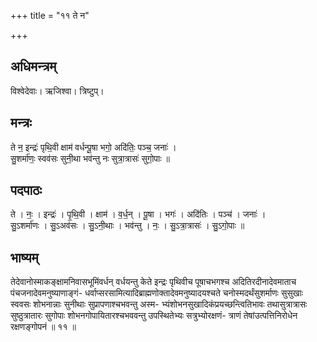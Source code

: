 +++
title = "११ ते न"

+++
## अधिमन्त्रम्
विश्वेदेवाः। ऋजिश्वा। त्रिष्टुप्।

## मन्त्रः
ते न॒ इन्द्रः॑ पृथि॒वी क्षाम॑ वर्धन्पू॒षा भगो॒ अदि॑तिः॒ पञ्च॒ जनाः॑ ।  
सु॒शर्मा॑णः॒ स्वव॑सः सुनी॒था भव॑न्तु नः सुत्रा॒त्रासः॑ सुगो॒पाः ॥

## पदपाठः
ते । नः॒ । इन्द्रः॑ । पृ॒थि॒वी । क्षाम॑ । व॒र्ध॒न् । पू॒षा । भगः॑ । अदि॑तिः । पञ्च॑ । जनाः॑ ।  
सु॒ऽशर्मा॑णः । सु॒ऽअव॑सः । सु॒ऽनी॒थाः । भव॑न्तु । नः॒ । सु॒ऽत्रा॒त्रासः॑ । सु॒ऽगो॒पाः ॥

## भाष्यम्
तेदेवानोस्माकङ्क्षामनिवासभूमिंवर्धन् वर्धयन्तु केते इन्द्रः पृथिवीच पूषाचभगश्च अदितिरदीनादेवमाताच पंचजनादेवमनुष्याणाङ्गं- धर्वाप्सरसामित्यादिब्राह्मणोक्तादेवमनुष्यादयश्चते चनोस्मदर्थंसुशर्माणः सुसुखाः स्ववसः शोभनान्नाः सुनीथाः सुप्रापणाश्चभवन्तु अस्म- भ्यंशोभनसुखादिकंप्रयच्छन्त्वितिभावः तथासुत्रात्रासः सुष्ठुत्रातारः सुगोपाः शोभनगोपायितारश्चभववन्तु उपस्थितेभ्यः सत्रुभ्योरक्षणं- त्राणं तेषांउत्पत्तिनिरोधेन रक्षणङ्गोपनं ॥ ११ ॥